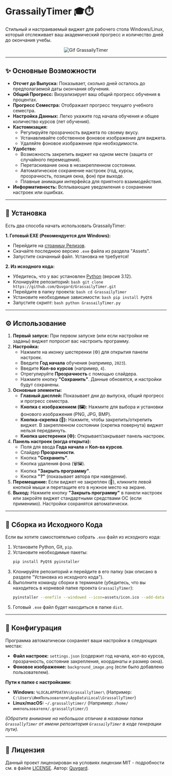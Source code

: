 # GrassailyTimer 🎓⏱️

Стильный и настраиваемый виджет для рабочего стола Windows/Linux, который отслеживает ваш академический прогресс и количество дней до окончания учебы.

<div align="center">
    
![Gif GrassailyTimer](assets/Interface.gif)

</div>

---

## ✨ Основные Возможности

*   **Отсчет до Выпуска:** Показывает, сколько дней осталось до предполагаемой даты окончания обучения.
*   **Общий Прогресс:** Визуализирует ваш общий прогресс обучения в процентах.
*   **Прогресс Семестра:** Отображает прогресс текущего учебного семестра.
*   **Настройка Данных:** Легко укажите год начала обучения и общее количество курсов (лет обучения).
*   **Кастомизация:**
    *   Регулируйте прозрачность виджета по своему вкусу.
    *   Устанавливайте собственное фоновое изображение для виджета.
    *   Удаляйте фоновое изображение при необходимости.
*   **Удобство:**
    *   Возможность закрепить виджет на одном месте (защита от случайного перемещения).
    *   Перетаскивание окна в незакрепленном состоянии.
    *   Автоматическое сохранение настроек (год, курсы, прозрачность, позиция окна, фон) при выходе.
    *   Плавные анимации интерфейса для приятного взаимодействия.
*   **Информативность:** Всплывающие уведомления о сохранении настроек или ошибках.

---

## 🚀 Установка

Есть два способа начать использовать GrassailyTimer:

**1. Готовый EXE (Рекомендуется для Windows):**

   *   Перейдите на [страницу Релизов](https://github.com/Quvgard/GrassailyTimer/releases).
   *   Скачайте последнюю версию `.exe` файла из раздела "Assets".
   *   Запустите скачанный файл. Установка не требуется!

**2. Из исходного кода:**

   *   Убедитесь, что у вас установлен [Python](https://www.python.org/) (версия 3.12).
   *   Клонируйте репозиторий:
    ```bash
    git clone https://github.com/Quvgard/GrassailyTimer.git
    ```
   *   Перейдите в папку проекта:
    ```bash
    cd GrassailyTimer
    ```
   *   Установите необходимые зависимости:
    ```bash
    pip install PyQt6
    ```
   *   Запустите скрипт:
    ```bash
    python GrassailyTimer.py
    ```

---

## ⚙️ Использование

1.  **Первый запуск:** При первом запуске (или если настройки не заданы) виджет попросит вас настроить программу.
2.  **Настройка:**
    *   Нажмите на иконку шестеренки (⚙️) для открытия панели настроек.
    *   Введите **Год начала** обучения (например, `2023`).
    *   Введите **Кол-во курсов** (например, `4`).
    *   Отрегулируйте **Прозрачность** с помощью слайдера.
    *   Нажмите кнопку **"Сохранить"**. Данные обновятся, и настройки будут сохранены.
3.  **Основные элементы:**
    *   **Главный дисплей:** Показывает дни до выпуска, общий прогресс и прогресс семестра.
    *   **Кнопка с изображением (🖼️):** Нажмите для выбора и установки фонового изображения (PNG, JPG, BMP).
    *   **Кнопка-скрепка (📌):** Нажмите, чтобы закрепить/открепить виджет. В закрепленном состоянии (скрепка повернута) виджет нельзя передвинуть.
    *   **Кнопка шестеренки (⚙️):** Открывает/закрывает панель настроек.
4.  **Панель настроек (когда открыта):**
    *   Поля для ввода **Года начала** и **Кол-ва курсов**.
    *   Слайдер **Прозрачности**.
    *   Кнопка **"Сохранить"**.
    *   Кнопка удаления фона (🗑️🖼️).
    *   Кнопка **"Закрыть программу"**.
    *   Кнопка **"?"** (показывает автора при наведении).
5.  **Перемещение:** Если виджет не закреплен (📌), кликните левой кнопкой мыши и перетащите его в нужное место на экране.
6.  **Выход:** Нажмите кнопку **"Закрыть программу"** в панели настроек или закройте виджет стандартными средствами ОС (если применимо). Настройки сохранятся автоматически.

---

## 🔧 Сборка из Исходного Кода

Если вы хотите самостоятельно собрать `.exe` файл из исходного кода:

1.  Установите Python, Git, `pip`.
2.  Установите необходимые пакеты:
    ```bash
    pip install PyQt6 pyinstaller
    ```
3.  Клонируйте репозиторий и перейдите в его папку (как описано в разделе "Установка из исходного кода").
4.  Выполните команду сборки в терминале (убедитесь, что вы находитесь в корневой папке проекта `GrassailyTimer`):
    ```bash
    pyinstaller --onefile --windowed --icon=assets/icon.ico --add-data "assets/*;assets" GrassailyTimer.py
    ```
5.  Готовый `.exe` файл будет находиться в папке `dist`.

---

## 💾 Конфигурация

Программа автоматически сохраняет ваши настройки в следующих местах:

*   **Файл настроек:** `settings.json` (содержит год начала, кол-во курсов, прозрачность, состояние закрепления, координаты и размер окна).
*   **Фоновое изображение:** `background_image.png` (если было добавлено пользователем).

**Пути к папке с настройками:**

*   **Windows:** `%LOCALAPPDATA%\GrassallyTimer\` (Например: `C:\Users\ИмяПользователя\AppData\Local\GrassallyTimer`)
*   **Linux/macOS:** `~/.grassallytimer/` (Например: `/home/имяпользователя/.grassallytimer/`)

*(Обратите внимание на небольшое отличие в названии папки `GrassallyTimer` от имени репозитория `GrassailyTimer` в коде генерации пути).*

---

## 📜 Лицензия

Данный проект лицензирован на условиях лицензии MIT - подробности см. в файле [LICENSE](LICENSE). Автор: [Quvgard](https://github.com/Quvgard).
